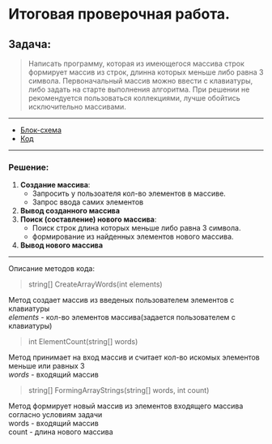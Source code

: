 
# Итоговая проверочная работа.


## Задача:

> Написать программу, которая из имеющегося массива строк формирует массив из строк,
длинна которых меньше либо равна 3 символа. Первоначальный массив можно ввести с
клавиатуры, либо задать на старте выполнения алгоритма. При решении не рекомендуется
пользоваться коллекциями, лучше обойтись исключительно массивами.
_____

* [Блок-схема](blockdiagram.drawio.png)
* [Код](Program.cs)
---
### Решение:

1. **Создание массива**:
    * Запросить у пользоателя кол-во элементов в массиве.
    * Запрос ввода самих элементов
2. **Вывод созданного массива**
3. **Поиск (составление) нового массива**:
    * Поиск строк длина которых меньше либо равна 3 символа.
    * формирование из найденных элементов нового массива.
4. **Вывод нового массива**

---
Описание методов кода:

> string[] CreateArrayWords(int elements)

Метод  создает массив из введеных пользователем элементов с клавиатуры</br>
*elements* - кол-во элементов массива(задается пользователем с клавиатуры)

> int ElementCount(string[] words)

Метод принимает на вход массив и считает кол-во искомых элементов меньше или равных 3</br>
*words* - входящий массив

> string[] FormingArrayStrings(string[] words, int count)

Метод формирует новый массив из элементов входящего массива согласно условиям задачи</br>
words - входящий массив</br>
count - длина нового массива
